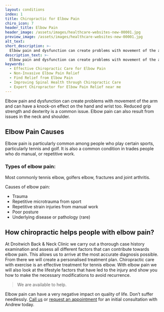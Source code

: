 ```yaml
---
layout: conditions
index: 1
title: Chiropractic for Elbow Pain
chiro_icon: 7
header_title: Elbow Pain
header_image: /assets/images/healthcare-websites-new-00001.jpg
preview_image: /assets/images/healthcare-websites-new-00001.jpg
alt_text:
short_description: >-
  Elbow pain and dysfunction can create problems with movement of the arm and can have a knock-on effect on the hand and wrist too. Reduced grip strength and dexterity is a common issue.  Elbow pain can also result from issues in the neck and shoulder.
description_text: >-
  Elbow pain and dysfunction can create problems with movement of the arm and can have a knock-on effect on the hand and wrist too. Reduced grip strength and dexterity is a common issue.  Elbow pain can also result from issues in the neck and shoulder.
keywords:
  - Effective Chiropractic Care for Elbow Pain
  - Non-Invasive Elbow Pain Relief
  - Find Relief from Elbow Pain
  - Improving Spinal Health through Chiropractic Care
  - Expert Chiropractor for Elbow Pain Relief near me
---
```

Elbow pain and dysfunction can create problems with movement of the arm and can have a knock-on effect on the hand and wrist too. Reduced grip strength and dexterity is a common issue.  Elbow pain can also result from issues in the neck and shoulder.

## Elbow Pain Causes
Elbow pain is particularly common among people who play certain sports, particularly tennis and golf. It is also a common condition in trades people who do manual, or repetitive work.

### Types of elbow pain:
Most commonly tennis elbow, golfers elbow, fractures and joint arthritis. 

Causes of elbow pain:
- Trauma
- Repetitive microtrauma from sport
- Repetitive strain injuries from manual work
- Poor posture
- Underlying disease or pathology (rare)

## How chiropractic helps people with elbow pain? 
At Droitwich Back & Neck Clinic we carry out a thorough case history examination and assess all different factors that can contribute towards elbow pain.  This allows us to arrive at the most accurate diagnosis possible.
From there we will create a personalised treatment plan.  Chiropractic care with exercise is an effective treatment for tennis elbow.  With elbow pain we will also look at the lifestyle factors that have led to the injury and show you how to make the necessary modifications to avoid recurrence.

> We are available to help.

Elbow pain can have a very negative impact on quality of life. Don’t suffer needlessly. [Call us](tel:+441905798226) or [request an appointment](/contact) for an initial consultation with Andrew today.

